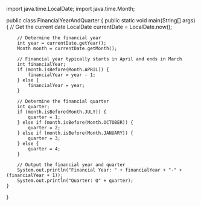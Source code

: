 import java.time.LocalDate;
import java.time.Month;

public class FinancialYearAndQuarter {
    public static void main(String[] args) {
        // Get the current date
        LocalDate currentDate = LocalDate.now();

        // Determine the financial year
        int year = currentDate.getYear();
        Month month = currentDate.getMonth();

        // Financial year typically starts in April and ends in March
        int financialYear;
        if (month.isBefore(Month.APRIL)) {
            financialYear = year - 1;
        } else {
            financialYear = year;
        }

        // Determine the financial quarter
        int quarter;
        if (month.isBefore(Month.JULY)) {
            quarter = 1;
        } else if (month.isBefore(Month.OCTOBER)) {
            quarter = 2;
        } else if (month.isBefore(Month.JANUARY)) {
            quarter = 3;
        } else {
            quarter = 4;
        }

        // Output the financial year and quarter
        System.out.println("Financial Year: " + financialYear + "-" + (financialYear + 1));
        System.out.println("Quarter: Q" + quarter);
    }
}